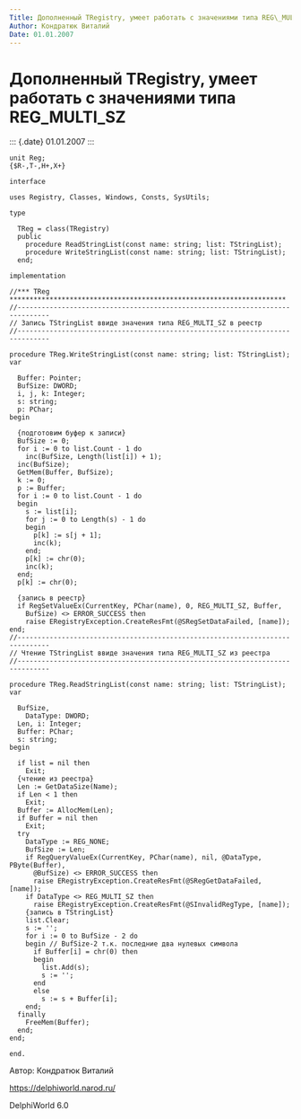 ```yaml
---
Title: Дополненный TRegistry, умеет работать с значениями типа REG\_MULTI\_SZ
Author: Кондратюк Виталий
Date: 01.01.2007
---
```


Дополненный TRegistry, умеет работать с значениями типа REG\_MULTI\_SZ
======================================================================

::: {.date}
01.01.2007
:::

    unit Reg;
    {$R-,T-,H+,X+}
     
    interface
     
    uses Registry, Classes, Windows, Consts, SysUtils;
     
    type
     
      TReg = class(TRegistry)
      public
        procedure ReadStringList(const name: string; list: TStringList);
        procedure WriteStringList(const name: string; list: TStringList);
      end;
     
    implementation
     
    //*** TReg *********************************************************************
    //------------------------------------------------------------------------------
    // Запись TStringList ввиде значения типа REG_MULTI_SZ в реестр
    //------------------------------------------------------------------------------
     
    procedure TReg.WriteStringList(const name: string; list: TStringList);
    var
     
      Buffer: Pointer;
      BufSize: DWORD;
      i, j, k: Integer;
      s: string;
      p: PChar;
    begin
     
      {подготовим буфер к записи}
      BufSize := 0;
      for i := 0 to list.Count - 1 do
        inc(BufSize, Length(list[i]) + 1);
      inc(BufSize);
      GetMem(Buffer, BufSize);
      k := 0;
      p := Buffer;
      for i := 0 to list.Count - 1 do
      begin
        s := list[i];
        for j := 0 to Length(s) - 1 do
        begin
          p[k] := s[j + 1];
          inc(k);
        end;
        p[k] := chr(0);
        inc(k);
      end;
      p[k] := chr(0);
     
      {запись в реестр}
      if RegSetValueEx(CurrentKey, PChar(name), 0, REG_MULTI_SZ, Buffer,
        BufSize) <> ERROR_SUCCESS then
        raise ERegistryException.CreateResFmt(@SRegSetDataFailed, [name]);
    end;
    //------------------------------------------------------------------------------
    // Чтение TStringList ввиде значения типа REG_MULTI_SZ из реестра
    //------------------------------------------------------------------------------
     
    procedure TReg.ReadStringList(const name: string; list: TStringList);
    var
     
      BufSize,
        DataType: DWORD;
      Len, i: Integer;
      Buffer: PChar;
      s: string;
    begin
     
      if list = nil then
        Exit;
      {чтение из реестра}
      Len := GetDataSize(Name);
      if Len < 1 then
        Exit;
      Buffer := AllocMem(Len);
      if Buffer = nil then
        Exit;
      try
        DataType := REG_NONE;
        BufSize := Len;
        if RegQueryValueEx(CurrentKey, PChar(name), nil, @DataType, PByte(Buffer),
          @BufSize) <> ERROR_SUCCESS then
          raise ERegistryException.CreateResFmt(@SRegGetDataFailed, [name]);
        if DataType <> REG_MULTI_SZ then
          raise ERegistryException.CreateResFmt(@SInvalidRegType, [name]);
        {запись в TStringList}
        list.Clear;
        s := '';
        for i := 0 to BufSize - 2 do
        begin // BufSize-2 т.к. последние два нулевых символа
          if Buffer[i] = chr(0) then
          begin
            list.Add(s);
            s := '';
          end
          else
            s := s + Buffer[i];
        end;
      finally
        FreeMem(Buffer);
      end;
    end;
     
    end.
     

Автор: Кондратюк Виталий

<https://delphiworld.narod.ru/>

DelphiWorld 6.0
